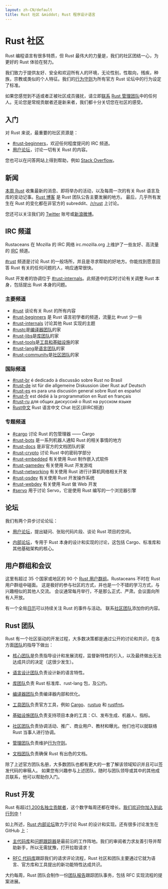 ```yaml
---
layout: zh-CN/default
title: Rust 社区 &middot; Rust 程序设计语言
---
```


# Rust 社区

Rust 编程语言有很多特质，但 Rust 最伟大的力量是，我们的社区团结一心，为更好的 Rust 体验在努力。

我们致力于提供友好、安全和欢迎所有人的环境，无论性别，性取向，残疾，种族，宗教或类似的个人特征。我们的[行为守则][coc]为所有官方 Rust 论坛中的行为设定了标准。

如果您感觉到不适或者正被社区成员骚扰，请立即[联系][mod_team_email] [Rust 管理团队][mod_team]中的任何人。无论您是常规贡献者还是新来者，我们都十分关切您在社区的感受。

[coc]: https://www.rust-lang.org/conduct.html
[mod_team]: https://www.rust-lang.org/team.html#Moderation
[mod_team_email]: mailto:rust-mods@rust-lang.org

## 入门

对 Rust 来说，最重要的社区资源是：

- [#rust-beginners][beginners_irc]，欢迎任何程度提问的 IRC 频道。
- [用户论坛][users_forum]，讨论一切有关 Rust 的内容。

您也可以在问答网站上得到帮助，例如 [Stack Overflow][stack_overflow]。

[stack_overflow]: https://stackoverflow.com/questions/tagged/rust

## 新闻

[本周 Rust][twir] 收集最新的消息、即将举办的活动，以及每周一次的有关 Rust 语言及库的变动记事。[Rust 博客][rust_blog] 是 Rust 团队公告主要发展的地方。
最后，几乎所有发生在 Rust 的变化都在非官方的 subreddit、[/r/rust][reddit] 上讨论。

您还可以关注我们的 [Twitter][twitter] 账号或[新浪微博][weibo]。

[twir]: https://this-week-in-rust.org/
[rust_blog]: http://blog.rust-lang.org/
[reddit]: https://www.reddit.com/r/rust
[reddit_coc]: https://www.reddit.com/r/rust/comments/2rvrzx/our_code_of_conduct_please_read/
[twitter]: https://twitter.com/rustlang
[weibo]: http://weibo.com/u/5616913483

## IRC 频道

Rustaceans 在 Mozilla 的 IRC 网络 irc.mozilla.org 上维护了一些友好、高流量的 [IRC] 频道。

[#rust][rust_irc] 频道是讨论 Rust 的一般场所，并且是寻求帮助的好地方。你能找到愿意回答 Rust 有关的任何问题的人，响应通常很快。

Rust 开发者的协调位于 [#rust-internals][internals_irc]。此频道中的实时讨论有关调整 Rust 本身，包括提出 Rust 本身的问题。

### 主要频道

- [#rust][rust_irc] 谈论有关 Rust 的所有内容
- [#rust-beginners][beginners_irc] 是 Rust 语言初学者的频道，流量比 #rust 少一些
- [#rust-internals][internals_irc] 讨论其他 Rust 实现的主题
- [#rustc][rustc_irc]是[编译器团队][compiler_team]的家
- [#rust-libs][libs_irc]是[库团队][library_team]的家
- [#rust-tools][tools_irc]是[工具和基础设施][tool_team]的家
- [#rust-lang][lang_irc]是[语言团队][language_team]的家
- [#rust-community][community_irc]是[社区团队][community_team]的家

### 国际频道

- [#rust-br][br_irc] é dedicado à discussão sobre Rust no Brasil
- [#rust-de][de_irc] ist für die allgemeine Diskussion über Rust auf Deutsch
- [#rust-es][es_irc] es para una discusión general sobre Rust en español
- [#rust-fr][fr_irc] est dédié à la programmation en Rust en français
- [#rust-ru][ru_irc] для общих дискуссий о Rust на русском языке
- [Rust中文][cn_org] Rust 语言中文 Chat 社区(非IRC频道)

### 专题频道

- [#cargo][cargo_irc] 讨论 Rust 的包管理器 —— Cargo
- [#rust-bots][bots_irc] 是一系列机器人通知 Rust 的相关事情的地方
- [#rust-docs][docs_irc] 是非官方的文档团队的家
- [#rust-crypto][crypto_irc] 讨论 Rust 中的密码学部分
- [#rust-embedded][embedded_irc] 有关使用 Rust 制作嵌入式软件
- [#rust-gamedev][gamedev_irc] 有关使用 Rust 开发游戏
- [#rust-networking][networking_irc] 有关使用 Rust 进行计算机网络相关开发
- [#rust-osdev][osdev_irc] 有关使用 Rust 开发操作系统
- [#rust-webdev][webdev_irc] 有关使用 Rust 做 Web 开发
- [#servo][servo_irc] 用于讨论 Servo，它是使用 Rust 编写的一个浏览器引擎

[IRC]: https://en.wikipedia.org/wiki/Internet_Relay_Chat
[beginners_irc]: https://client00.chat.mibbit.com/?server=irc.mozilla.org&channel=%23rust-beginners
[bots_irc]: https://client00.chat.mibbit.com/?server=irc.mozilla.org&channel=%23rust-bots
[br_irc]: https://client00.chat.mibbit.com/?server=irc.mozilla.org&channel=%23rust-br
[cargo_irc]: https://client00.chat.mibbit.com/?server=irc.mozilla.org&channel=%23cargo
[cn_org]: https://chat.rust-china.org/
[community_irc]: https://client00.chat.mibbit.com/?server=irc.mozilla.org&channel=%23rust-community
[crypto_irc]: https://client00.chat.mibbit.com/?server=irc.mozilla.org&channel=%23rust-crypto
[de_irc]: https://client00.chat.mibbit.com/?server=irc.mozilla.org&channel=%23rust-de
[es_irc]: https://client00.chat.mibbit.com/?server=irc.mozilla.org&channel=%23rust-es
[embedded_irc]: https://kiwiirc.com/client/irc.mozilla.org/rust-embedded
[fr_irc]: https://client00.chat.mibbit.com/?server=irc.mozilla.org&channel=%23rust-fr
[gamedev_irc]: https://client00.chat.mibbit.com/?server=irc.mozilla.org&channel=%23rust-gamedev
[internals_irc]: https://client00.chat.mibbit.com/?server=irc.mozilla.org&channel=%23rust-internals
[lang_irc]: https://client00.chat.mibbit.com/?server=irc.mozilla.org&channel=%23rust-lang
[libs_irc]: https://client00.chat.mibbit.com/?server=irc.mozilla.org&channel=%23rust-libs
[networking_irc]: https://client00.chat.mibbit.com/?server=irc.mozilla.org&channel=%23rust-networking
[osdev_irc]: https://client00.chat.mibbit.com/?server=irc.mozilla.org&channel=%23rust-osdev
[ru_irc]: https://client00.chat.mibbit.com/?server=irc.mozilla.org&channel=%23rust-ru
[rust_irc]: https://client00.chat.mibbit.com/?server=irc.mozilla.org&channel=%23rust
[rustc_irc]: https://client00.chat.mibbit.com/?server=irc.mozilla.org&channel=%23rustc
[servo_irc]: https://client00.chat.mibbit.com/?server=irc.mozilla.org&channel=%23servo
[tools_irc]: https://client00.chat.mibbit.com/?server=irc.mozilla.org&channel=%23rust-tools
[webdev_irc]: https://client00.chat.mibbit.com/?server=irc.mozilla.org&channel=%23rust-webdev
[docs_irc]: https://client00.chat.mibbit.com/?server=irc.mozilla.org&channel=%23rust-docs

## 论坛

我们有两个异步讨论论坛：

- [用户论坛][users_forum]，提出疑问、张贴代码片段、谈论 Rust 项目的空间。

- [内部论坛][internals_forum]，专用于 Rust 本身的设计和实现的讨论，这包括 Cargo、标准库和其他基础架构的核心。

[users_forum]: https://users.rust-lang.org/
[internals_forum]: https://internals.rust-lang.org/

## 用户群组和会议

这里有超过 35 个国家或地区的 90 个 [Rust 用户群组][user_group]。Rustaceans 不时在 Rust 用户群组中碰面。
这是极好的参与社区的方式，并也是一个不错的学习方式，与兴趣相似的其他人交流。
会议通常每月举行，不是那么正式、严肃。会议面向所有人开放。

有一个全局[日历][calendar]可以持续关注 Rust 的事件与活动。
联系[社区团队][community_team]添加你的内容。

[user_group]: ./user-groups.html
[calendar]: https://www.google.com/calendar/embed?src=apd9vmbc22egenmtu5l6c5jbfc@group.calendar.google.com

## Rust 团队

Rust 有一个社区驱动的开发过程，大多数决策都是通过公开的讨论和共识，在各方面[团队][teams]的指导下做出：

* [核心团队][core_team]是负责指导设计和发展流程，监督新特性的引入，以及最终做出无法达成共识的决定（这很少发生）。

* [语言设计团队][language_team]负责设计新的语言特性。

* [库团队][library_team]负责 Rust 标准库、rust-lang 包，及公约。

* [编译器团队][compiler_team]负责编译器内部和优化。

* [工具团队][tool_team]负责官方工具，例如 [Cargo]、[rustup] 和 [rustfmt]。

* [基础设施团队][infra_team]负责支持项目本身的工具：CI、发布生成、机器人、指标。

[Cargo]: https://crates.io
[rustup]: https://www.rustup.rs
[rustfmt]: https://github.com/rust-lang-nursery/rustfmt

* [社区团队][community_team]负责协调活动、推广、商业用户、教材和曝光。他们也可以就联络 Rust 当事人进行协调。

* [管理团队][mod_team]负责维护[行为守则][coc]。

* [文档团队][doc_team]负责确保 Rust 有出色的文档。

除了上述官方团队名册，大多数团队也都有更大的一套了解该领域知识并且可以签发代码的审稿人。
如果您有兴趣参与上述团队，随时与团队领导或其中的其他成员联系，他可以帮助你入门。

[teams]: team.html
[core_team]: team.html#Core-team
[language_team]: team.html#Language-design-team
[library_team]: team.html#Library-team
[compiler_team]: team.html#Compiler-team
[tool_team]: team.html#Tools-team
[community_team]: team.html#Community-team
[mod_team]: team.html#Moderation-team
[doc_team]: team.html#Documentation-team
[infra_team]: team.html#Infrastructure-team

## Rust 开发

Rust 有超过[1,200名独立贡献者][authors]，这个数字每周还都在增长。[我们欢迎你加入到此行列中][contribute]！

如上所述，[Rust 内部论坛][internals_forum]致力于讨论 Rust 的设计和实现。还有很多讨论发生在 GitHub 上：

- [主代码库][github]和[问题跟踪器][issue_tracking]是最前沿的工作阵地。我们的审阅者力求友善引导并帮助新手，所以无需犹豫，打开拉取请求！

- [RFC 代码库][rfcs]跟踪我们的请求评论流程，Rust 社区和团队主要通过它就为语言、官方库和工具提出的新功能特性达成共识。

大约每周，Rust 团队会制作一份[团队报告][team_reports]跟踪团队事务，包括 RFC 实现流程的提案进展。

[authors]: https://github.com/rust-lang/rust/blob/88397e092e01b6043b6f65772710dfe0e59056c5/AUTHORS.txt
[contribute]: contribute.html
[github]: https://github.com/rust-lang/rust
[rfcs]: https://github.com/rust-lang/rfcs
[team_reports]: https://github.com/rust-lang/subteams
[issue_tracking]: https://github.com/rust-lang/rust/issues
